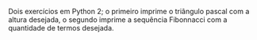 Dois exercícios em Python 2; o primeiro imprime o triângulo pascal com a altura desejada, o segundo imprime a sequência Fibonnacci com a quantidade de termos desejada.